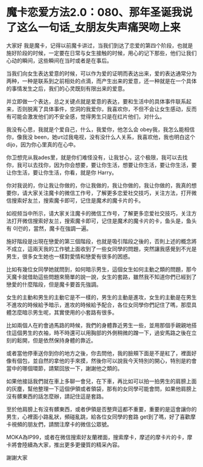 # 魔卡恋爱方法2.0：080、那年圣诞我说了这么一句话_女朋友失声痛哭吻上来

大家好 我是魔卡，记得以前魔卡讲过，当我们到达了恋爱的第四个阶段，也就是施好阶段的时候，一定要在日常与女生接触的时候，用心的记下那些，他们让我们心动的瞬间，这些瞬间在当时或者是在事后。

当我们向女生表达爱意的时候，可以作为爱的证明而表达出来，爱的表达通常分为两种，一种是联系到之前相处的点滴，而产生出来的爱意，还一种就是在一个具体的事情发生之后，我们的心灵既刻有限出来的爱意。

并立即做一个表达，总之关键点就是爱意的表达，要和生活中的具体事件联系起来，否则脱离了具体事件，空洞的我爱你，我喜欢你，不但不会让女生感动，反而有可能会激发他们的不安全感，觉得男生只是在红片他们，对什么。

我没有心思，我就是个爱自己，什么，我爱你，他怎么会 obey我，我怎么能相信你，像我没 been，她υτ过我电视，没有没什么人关系，我喜欢他，我也明白这个 dijo，因为你心里真的在心中。

你卫想完从我ades里，就是你们难怪没有，让我甘心，这个极限，我可以去找你，我可以去找你，因为你会想要，要让你生活，想要让你生活，要让你生活，要让你生活，要让你生活，你看，就是你  Harry。

你对我说的，你让我让你做的，你让我做的，我让你做的，我让你做的，我真的想要你，请大家关注魔卡的微信工作号，了解更多恋爱社交技巧，关注方法，打开微信搜索好友兰，搜索魔卡即可，记住是魔术的魔卡片的卡。

如视频当中所示，请大家关注魔卡的微信工作号，了解更多恋爱社交技巧，关注方法打开微信搜索好友兰，搜索魔卡即可，记住是魔术的魔卡片的卡，鱼头是，鱼头有 이런的，當然，魔卡在強調一遍。

施好階段是出現在戀愛的第三個階段，也就是吸引階段之後的，否則上述的概念將不成立，這兩天我的工作號上面收到了一些女同學的問題，突然讓我感覺到不光是男生，很多女生她也一樣對愛情和戀愛有很多的困惑。

比如有幾位女同學她就問到，如何暗示男生，這個女生如何主動之類的問題，那今天魔卡就借助這些問題來簡單的說一說，女生的套路，雖然我不知道你們已經到了戀愛的什麼階段，但是魔卡要首先強調。

女生的主動和男生的主動它是不一樣的，男生的主動是進攻，女生的主動是在男生不進攻的時候給予暗示，進攻的時候給予配合，各位女同學你們記住了嗎，那麼具體怎麼暗示男生呢，其實使用的小套路有很多。

比如兩個人在約會過馬路的時候，我們的身體靠近男生一些，並用那個手親親地搭住這個男生的衣袖，時不時還可以用胸部的外側稍微的蹭一下，過安馬路之後在立刻的鬆開，但是依然保持身體的靠近。

或者當他停車送你到你的地方之後，你去問他，我的臉頰下面是不是紅了，裡面好像有個包，並自然的拿他的手來摸，然後你可以說我今天特別的開心，特別是約會當中的哪個環節，請緊回放一下，謝謝他之類的。

如果他接話我們就在車上多聊一會兒，在下車，再比如可以拍一拍男生的肩膀上面的灰塵，幫他整理一下這個伊領或者領袋，那有的女同學可能會問，如果他肩膀上沒有髒東西的話怎麼辦，請記住這是套路。

至於他肩膀上有沒有髒東西，或者伊領是否整齊這都不重要，重要的是這會讓你的男生，心裡面小路亂狀，頻碰亂跳，給各位女同學的套路 get到了嗎，好了喜歡摩卡視頻的朋友們，請關注摩卡的微信公眾號。

MOKA為IP99，或者在微信搜索好友蘭裡面，搜索摩卡，摩述的摩卡片的卡，摩卡將會陸續為大家，推出更多更優質的精采內容。

謝謝大家